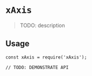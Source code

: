 # `xAxis`

> TODO: description

## Usage

```
const xAxis = require('xAxis');

// TODO: DEMONSTRATE API
```
